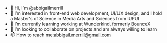 - 👋 Hi, I’m @abbigailmerrill
- 👀 I’m interested in front-end web development, UI/UX design, and I hold a Master's of Science in Media Arts and Sciences from IUPUI
- 🌱 I’m currently learning working at Wunderkind, formerly BounceX
- 💞️ I’m looking to collaborate on projects and am always willing to learn
- 📫 How to reach me:abbigail.merrill@gmail.com
